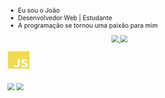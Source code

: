 - Eu sou o João
- Desenvolvedor Web | Estudante 
- A programação se tornou uma paixão para mim

<div align="center">
  <a href="https://github.com/JOTA-O-AGIOTA">
  <img height="180em" src="https://github-readme-stats.vercel.app/api?username=JOTA-O-AGIOTA&show_icons=true&theme=radical&include_all_commits=true&count_private=true"/>
  <img height="180em" src="https://github-readme-stats.vercel.app/api/top-langs/?username=JOTA-O-AGIOTA&layout=compact&langs_count=7&theme=radical"/>
</div>

  <div style="display: inline_block"><br>
  <img height="40" width="50" src="https://raw.githubusercontent.com/devicons/devicon/master/icons/javascript/javascript-plain.svg">
<!--  <img height="50em" src="https://cdn.jsdelivr.net/gh/devicons/devicon/icons/java/java-plain-wordmark.svg" />         
  <img height="50em" src="https://cdn.jsdelivr.net/gh/devicons/devicon/icons/html5/html5-plain-wordmark.svg" />
  <img height="50em" src="https://cdn.jsdelivr.net/gh/devicons/devicon/icons/css3/css3-plain-wordmark.svg" /> -->
 
</div>
  
  ##
  
  </div>
 <a href= "mailto:joao.rdg119@gmail.com" target="_blank"><img src="https://img.shields.io/badge/Gmail-D14836?style=for-the-badge&logo=gmail&logoColor=white"target="_blank"></a>
 <a href= "https://www.instagram.com/jota__sr/" target="_blank"><img src="https://img.shields.io/badge/Instagram-E4405F?style=for-the-badge&logo=instagram&logoColor=white"target="_blank"></a>


</div>
